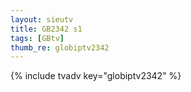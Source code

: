 ```yaml
--- 
layout: sieutv
title: GB2342 s1
tags: [GBtv]
thumb_re: globiptv2342
---
```

{% include tvadv key="globiptv2342" %} 
